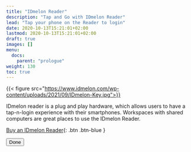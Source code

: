 ```yaml
---
title: "IDmelon Reader"
description: "Tap and Go with IDmelon Reader"
lead: "Tap your phone on the Reader to login"
date: 2020-10-13T15:21:01+02:00
lastmod: 2020-10-13T15:21:01+02:00
draft: true
images: []
menu:
  docs:
    parent: "prologue"
weight: 130
toc: true
---
```


{{< figure src="https://www.idmelon.com/wp-content/uploads/2021/09/IDmelon-Key.jpg">}}

IDmelon reader is a plug and play hardware, which allows users to have a tap-n-login experience with their smartphones. Workspaces with shared computers are great places to use the IDmelon Reader.

[Buy an IDmelon Reader](http://idmelon.com){: .btn .btn-blue }

<button type="button" name="button" class="btn">Done</button>
